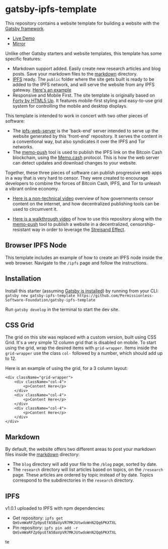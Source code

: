 # gatsby-ipfs-template

This repository contains a website template for building a website with
the [Gatsby framework](https://www.gatsbyjs.org/).

- [Live Demo](https://uncensorablepublishing.com)
- [Mirror](https://ipfs.io/ipfs/QmSBS5st5zrVunGe8MkrEGZavGSGjQc6dzKtRaHxyYiWaP)

Unlike other Gatsby starters and website templates, this template has some
specific features:
- Markdown support added. Easily create new research articles and blog posts.
Save your markdown files to the [markdown](./markdown) directory.
- [IPFS](https://ipfs.io) ready. The `public` folder where the site gets built
is ready to be added to the IPFS network, and will serve the website from any
IPFS gateway. [Here's an example](https://ipfs.io/ipfs/https://ipfs.io/ipfs/QmZEse3nvGhAgc518d3RkofV1SMA5MM4y5QW5rjc2rEbGk//)
- Responsive and Mobile First. The site template is originally based
on [Forty by HTML5 Up](https://github.com/codebushi/gatsby-starter-forty). It
features mobile-first styling and easy-to-use grid system for controlling the
mobile and desktop displays.

This template is intended to work in concert with two other pieces of software:
- The [ipfs-web-server](https://github.com/Permissionless-Software-Foundation/ipfs-web-server) is the 'back-end'
server intended to serve up the website generated by this 'front-end' repository.
It serves the content in a conventional way, but also syndicates it over the
IPFS and Tor networks.
- The [memo-push](https://github.com/Permissionless-Software-Foundation/memo-push) tool is used to
publish the IPFS link on the Bitcoin Cash blockchain, using
the [Memo.cash](https://memo.cash) protocol. This is how the web server can detect
updates and download changes to your website.

Together, these three pieces of software can publish progressive web apps in a
way that is very hard to censor. They were created to encourage developers to
combine the forces of Bitcoin Cash, IPFS, and Tor to unleash a vibrant online
economy.

- [Here is a non-technical video](https://www.youtube.com/watch?v=RlNVyatwd5M) overview
of how governments censor content on the internet, and how decentralized publishing
tools can be used to circumvent it.

- [Here is a walkthrough video](https://www.youtube.com/watch?v=Ez9YXpu_Chs&t=971s) of
how to use this repository along with
the [memo-push](https://github.com/christroutner/memo-push) tool to publish a
website in a decentralized, censorship-resistant way in order to leverage the
[Streisand Effect](https://en.wikipedia.org/wiki/Streisand_effect).

## Browser IPFS Node
This template includes an example of how to create an IPFS node inside the web browser.
Navigate to the `/ipfs` page and follow the instructions.

## Installation

Install this starter
(assuming [Gatsby is installed](https://www.gatsbyjs.org/docs/gatsby-cli/)) by
running from your CLI:
<br/>
`gatsby new gatsby-ipfs-template https://github.com/Permissionless-Software-Foundation/gatsby-ipfs-template`

Run `gatsby develop` in the terminal to start the dev site.

## CSS Grid

The grid on this site was replaced with a custom version, built using CSS Grid. It's a very simple 12 column grid that is disabled on mobile. To start using the grid, wrap the desired items with `grid-wrapper`. Items inside the `grid-wrapper` use the class `col-` followed by a number, which should add up to 12.

Here is an example of using the grid, for a 3 column layout:

```
<div className="grid-wrapper">
    <div className="col-4">
        <p>Content Here</p>
    </div>
    <div className="col-4">
        <p>Content Here</p>
    </div>
    <div className="col-4">
        <p>Content Here</p>
    </div>
</div>
```

## Markdown

By default, the website offers two different areas to post your markdown files
inside the [markdown](./markdown) directory:
- The `blog` directory will add your file to the `/blog` page, sorted by date.
- The `research` directory will list articles based on topics, on the
`/research` page. These articles are ordered by topic instead of by date.
Topics correspond to the subdirectories in the `research` directory.

## IPFS
v1.0.1 uploaded to IPFS with npm dependencies:
- Get repository: `ipfs get QmSvmWaRFZp9psEfA5BaVpVR7MKJUtwdoWnN2Qq6PKXTXL`
- Pin repository: `ipfs pin add -r QmSvmWaRFZp9psEfA5BaVpVR7MKJUtwdoWnN2Qq6PKXTXL`

te
